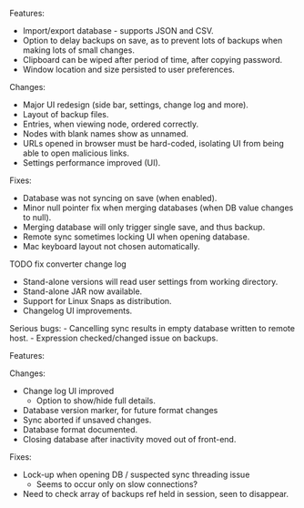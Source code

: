 Features:
- Import/export database - supports JSON and CSV.
- Option to delay backups on save, as to prevent lots of backups when making lots of small changes.
- Clipboard can be wiped after period of time, after copying password.
- Window location and size persisted to user preferences.

Changes:
- Major UI redesign (side bar, settings, change log and more).
- Layout of backup files.
- Entries, when viewing node, ordered correctly.
- Nodes with blank names show as unnamed.
- URLs opened in browser must be hard-coded, isolating UI from being able to open malicious links.
- Settings performance improved (UI).


Fixes:
- Database was not syncing on save (when enabled).
- Minor null pointer fix when merging databases (when DB value changes to null).
- Merging database will only trigger single save, and thus backup.
- Remote sync sometimes locking UI when opening database.
- Mac keyboard layout not chosen automatically.

TODO fix converter change log



- Stand-alone versions will read user settings from working directory.
- Stand-alone JAR now available.
- Support for Linux Snaps as distribution.
- Changelog UI improvements.

Serious bugs:
    - Cancelling sync results in empty database written to remote host.
    - Expression checked/changed issue on backups.


Features:

Changes:
- Change log UI improved
    - Option to show/hide full details.
- Database version marker, for future format changes
- Sync aborted if unsaved changes.
- Database format documented.
- Closing database after inactivity moved out of front-end.

Fixes:
- Lock-up when opening DB / suspected sync threading issue
    - Seems to occur only on slow connections?
- Need to check array of backups ref held in session, seen to disappear.
